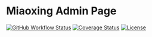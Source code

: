 # Miaoxing Admin Page

[![GitHub Workflow Status](https://img.shields.io/github/workflow/status/miaoxing/mxjs-a-page/Build?style=flat-square)](https://github.com/miaoxing/mxjs-a-page/actions)
[![Coverage Status](https://img.shields.io/coveralls/miaoxing/mxjs-a-page.svg?style=flat-square)](https://coveralls.io/r/miaoxing/mxjs-a-page)
[![License](http://img.shields.io/badge/license-MIT-brightgreen.svg?style=flat-square)](http://www.opensource.org/licenses/MIT)
